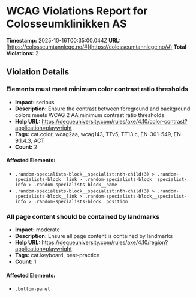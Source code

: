 # WCAG Violations Report for Colosseumklinikken AS

**Timestamp:** 2025-10-16T00:35:00.044Z
**URL:** [https://colosseumtannlege.no/#](https://colosseumtannlege.no/#)
**Total Violations:** 2

## Violation Details

### Elements must meet minimum color contrast ratio thresholds

- **Impact:** serious
- **Description:** Ensure the contrast between foreground and background colors meets WCAG 2 AA minimum contrast ratio thresholds
- **Help URL:** https://dequeuniversity.com/rules/axe/4.10/color-contrast?application=playwright
- **Tags:** cat.color, wcag2aa, wcag143, TTv5, TT13.c, EN-301-549, EN-9.1.4.3, ACT
- **Count:** 2

#### Affected Elements:

- `.random-specialists-block__specialist:nth-child(3) > .random-specialists-block__link > .random-specialists-block__specialist-info > .random-specialists-block__name`
- `.random-specialists-block__specialist:nth-child(3) > .random-specialists-block__link > .random-specialists-block__specialist-info > .random-specialists-block__position`

### All page content should be contained by landmarks

- **Impact:** moderate
- **Description:** Ensure all page content is contained by landmarks
- **Help URL:** https://dequeuniversity.com/rules/axe/4.10/region?application=playwright
- **Tags:** cat.keyboard, best-practice
- **Count:** 1

#### Affected Elements:

- `.bottom-panel`
